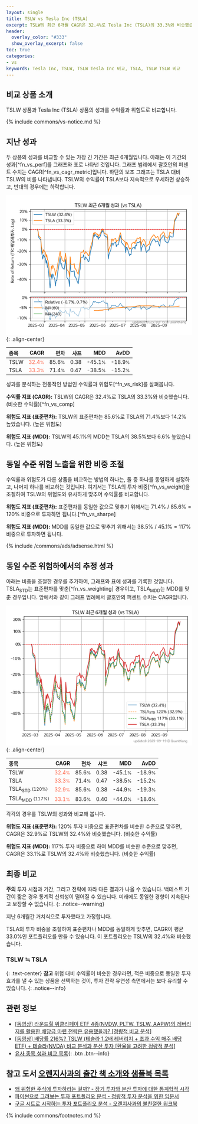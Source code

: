 ```yaml
---
layout: single
title: TSLW vs Tesla Inc (TSLA)
excerpt: TSLW의 최근 6개월 CAGR은 32.4%로 Tesla Inc (TSLA)의 33.3%와 비슷했습니다.
header:
  overlay_color: "#333"
  show_overlay_excerpt: false
toc: true
categories:
- vs
keywords: Tesla Inc, TSLW, TSLW Tesla Inc 비교, TSLA, TSLW TSLW 비교
---
```


## 비교 상품 소개


TSLW 상품과 Tesla Inc (TSLA) 상품의 성과를 수익률과 위험도로 비교합니다.





{% include commons/vs-notice.md %}

## 지난 성과

두 상품의 성과를 비교할 수 있는 가장 긴 기간은 최근 6개월입니다. 아래는 이 기간의 성과[^fn_vs_perf]를 그래프와 표로 나타낸 것입니다.
그래프 범례에서 괄호안의 퍼센트 수치는 CAGR[^fn_vs_cagr_metric]입니다.
하단의 보조 그래프는 TSLA 대비 TSLW의 비를 나타냅니다.
TSLW의 수익률이 TSLA보다 지속적으로 우세하면 상승하고, 반대의 경우에는 하락합니다.

![TSLW](/vs/images/tslw-vs-tsla_dual.png){: .align-center}

| **종목** | **CAGR** | **편차** | **샤프** | **MDD** | **AvDD** |
| :------------ | ------: | -----------: | -------: | ------: | -------: |
| TSLW | <span style="color: tomato">32.4<small>%</small></span> | 85.6<small>%</small> | 0.38 | -45.1<small>%</small> | -18.9<small>%</small> |
| TSLA | <span style="color: tomato">33.3<small>%</small></span> | 71.4<small>%</small> | 0.47 | -38.5<small>%</small> | -15.2<small>%</small> |

<!-- more -->


성과를 분석하는 전통적인 방법인 수익률과 위험도[^fn_vs_risk]를 살펴봅니다.

**수익률 지표 (CAGR):** TSLW의 CAGR은 32.4%로 TSLA의 33.3%와 비슷했습니다. (비슷한 수익률)[^fn_vs_comp]

**위험도 지표 (표준편차):** TSLW의 표준편차는 85.6%로 TSLA의 71.4%보다 14.2% 높았습니다. (높은 위험도)

**위험도 지표 (MDD):** TSLW의 45.1%의 MDD는 TSLA의 38.5%보다 6.6% 높았습니다. (높은 위험도)



## 동일 수준 위험 노출을 위한 비중 조절

수익률과 위험도가 다른 상품을 비교하는 방법의 하나는, 둘 중 하나를 동일하게 설정하고, 나머지 하나를 비교하는 것입니다.
여기서는 TSLA의 투자 비중[^fn_vs_weight]을 조절하여 TSLW의 위험도와 유사하게 맞추어 수익률를 비교합니다.

**위험도 지표 (표준편차):** 표준편차를 동일한 값으로 맞추기 위해서는 71.4% / 85.6% = 120% 비중으로 투자하면 됩니다.[^fn_vs_sharpe]

**위험도 지표 (MDD):** MDD를 동일한 값으로 맞추기 위해서는 38.5% / 45.1% = 117% 비중으로 투자하면 됩니다.


{% include /commons/ads/adsense.html %}



## 동일 수준 위험하에서의 추정 성과

아래는 비중을 조절한 경우를 추가하여, 그래프와 표에 성과를 기록한 것입니다.
TSLA<sub>STD</sub>는 표준편차를 맞춘[^fn_vs_weighting] 경우이고, TSLA<sub>MDD</sub>는 MDD를 맞춘 경우입니다.
앞에서와 같이 그래프 범례에서 괄호안의 퍼센트 수치는 CAGR입니다.


![TSLW](/vs/images/tslw-vs-tsla.png){: .align-center}



| **종목** | **CAGR** | **편차** | **샤프** | **MDD** | **AvDD** |
| :------------ | ------: | -----------: | -------: | ------: | -------: |
| TSLW | <span style="color: tomato">32.4<small>%</small></span> | 85.6<small>%</small> | 0.38 | -45.1<small>%</small> | -18.9<small>%</small> |
| TSLA | <span style="color: tomato">33.3<small>%</small></span> | 71.4<small>%</small> | 0.47 | -38.5<small>%</small> | -15.2<small>%</small> |
| TSLA<sub>STD</sub> <small>(120%)</small> | <span style="color: tomato">32.9<small>%</small></span> | 85.6<small>%</small> | 0.38 | -44.9<small>%</small> | -19.3<small>%</small> |
| TSLA<sub>MDD</sub> <small>(117%)</small> | <span style="color: tomato">33.1<small>%</small></span> | 83.6<small>%</small> | 0.40 | -44.0<small>%</small> | -18.6<small>%</small> |



각각의 경우를 TSLW의 성과와 비교해 봅니다.

**위험도 지표 (표준편차):** 120% 투자 비중으로 표준편차를 비슷한 수준으로 맞추면, CAGR은 32.9%로 TSLW의 32.4%와 비슷했습니다. (비슷한 수익률)

**위험도 지표 (MDD):** 117% 투자 비중으로 하여 MDD를 비슷한 수준으로 맞추면, CAGR은 33.1%로 TSLW의 32.4%와 비슷했습니다. (비슷한 수익률)




## 최종 비교

**주의** 투자 시점과 기간, 그리고 전략에 따라 다른 결과가 나올 수 있습니다. 백테스트 기간이 짧은 경우 통계적 신뢰성이 떨어질 수 있습니다. 미래에도 동일한 경향이 지속된다고 보장할 수 없습니다.
{: .notice--warning}

지난 6개월간 거치식으로 투자했다고 가정합니다.

TSLA의 투자 비중을 조절하여 표준편차나 MDD를 동일하게 맞추면, CAGR이 평균 33.0%인 포트폴리오를 만들 수 있습니다.
이 포트폴리오는 TSLW의 32.4%와 비슷했습니다.

### TSLW ≒ TSLA
{: .text-center}
**참고** 위험 대비 수익률이 비슷한 경우라면, 적은 비중으로 동일한 투자 효과를 낼 수 있는 상품을 선택하는 것이, 투자 전략 유연성 측면에서는 보다 유리할 수 있습니다.
{: .notice--info}


## 관련 정보

- [[동영상] 라운드힐 위클리페이 ETF 4종(NVDW, PLTW, TSLW, AAPW)의 레버리지를 활용한 배당금 마련 전략은 유용했을까? [정량적 비교 분석]](https://youtu.be/zoVCr4Jp8z4)
- [[동영상] 배당률 216%? TSLW (테슬라 1.2배 레버리지 + 초과 수익 매주 배당 ETF) + 테슬라(NVDA) 비교 분석과 분산 투자 [환율을 고려한 정량적 분석]](https://youtu.be/8H9Gd-VmZCQ)
- [유사 종목 성과 비교 목록](/vs/){: .btn .btn--info}


## 참고 도서 [오렌지사과의 출간 책 소개와 샘플북 목록](https://kongdori.tistory.com/691)

- [왜 위험한 주식에 투자하라는 걸까? - 장기 투자와 분산 투자에 대한 통계학적 시각](https://kongdori.tistory.com/421)
- [파이썬으로 그려보는 투자 포트폴리오 분석  - 정량적 투자 분석을 위한 입문서](https://kongdori.tistory.com/643)
- [구글 시트로 시작하는 투자 포트폴리오 분석 - 오렌지사과의 불친절한 워크북](https://kongdori.tistory.com/449)

{% include commons/footnotes.md %}